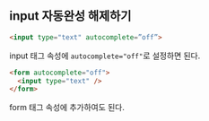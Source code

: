 ## input 자동완성 해제하기

```html
<input type="text" autocomplete=”off”> 
```

input 태그 속성에 `autocomplete="off"`로 설정하면 된다.

```html
<form autocomplete="off">
  <input type="text" />
</form>
```

form 태그 속성에 추가하여도 된다.